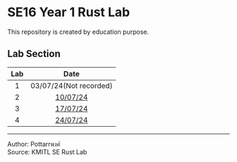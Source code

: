 # SE16 Year 1 Rust Lab

This repository is created by education purpose.

## Lab Section


|Lab|Date|
|:-:|:-:|
|1|03/07/24(Not recorded)|
|2|[10/07/24](./Lab%202/Lab2.md)|
|3|[17/07/24](./Lab%203/Lab3.md)|
|4|[24/07/24](./Lab%204/Lab4.md)|

<hr>

Author: Pottarrพงศ์  
Source: KMITL SE Rust Lab
